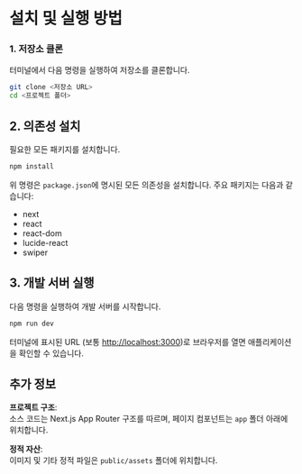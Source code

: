 # 설치 및 실행 방법

### 1. 저장소 클론

터미널에서 다음 명령을 실행하여 저장소를 클론합니다.

```bash
git clone <저장소 URL>
cd <프로젝트 폴더>
```

## 2. 의존성 설치

필요한 모든 패키지를 설치합니다.

```bash
npm install
```

위 명령은 `package.json`에 명시된 모든 의존성을 설치합니다. 주요 패키지는 다음과 같습니다:
- next
- react
- react-dom
- lucide-react
- swiper

## 3. 개발 서버 실행

다음 명령을 실행하여 개발 서버를 시작합니다.

```bash
npm run dev
```

터미널에 표시된 URL (보통 [http://localhost:3000](http://localhost:3000))로 브라우저를 열면 애플리케이션을 확인할 수 있습니다.

## 추가 정보

**프로젝트 구조**:  
소스 코드는 Next.js App Router 구조를 따르며, 페이지 컴포넌트는 `app` 폴더 아래에 위치합니다.

**정적 자산**:  
이미지 및 기타 정적 파일은 `public/assets` 폴더에 위치합니다.
